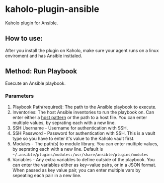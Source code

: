 # kaholo-plugin-ansible
Kaholo plugin for Ansible.

## How to use:
After you install the plugin on Kaholo,
make sure your agent runs on a linux enviroment and has Ansible insttaled.

## Method: Run Playbook
Execute an Ansible playbook. 

### Parameters
1) Playbook Path(required): The path to the Ansible playbook to execute.
2) Inventories: The host Ansible inventories to run the playbook on. Can enter either a [host pattern](https://docs.ansible.com/ansible/latest/user_guide/intro_patterns.html) or the path to a host file. You can enter multiple values, by seprating each with a new line.
3) SSH Username - Username for authentication with SSH.
4) SSH Password - Password for authentication with SSH. This is a vault type so you have to enter it's value to the Kaholo vault first.
5) Modules - The path(s) to module library. You can enter multiple values, by seprating each with a new line.
    Default is `~/.ansible/plugins/modules:/usr/share/ansible/plugins/modules`
6) Variables - Any extra variables to define outside of the playbook. You can enter the variables either as key=value pairs, or 
    in a JSON format. When passed as key value pair, you can enter multiple vars by sepeating each pair in a new line.